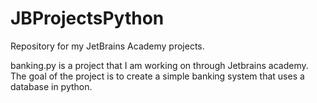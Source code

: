 # JBProjectsPython
Repository for my JetBrains Academy projects. 

banking.py is a project that I am working on through Jetbrains academy. The goal of the project is to create a simple banking system that uses a database in python. 
